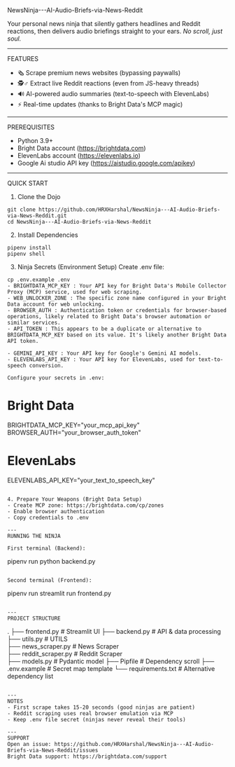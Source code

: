 NewsNinja---AI-Audio-Briefs-via-News-Reddit

Your personal news ninja that silently gathers headlines and Reddit reactions, then delivers audio briefings straight to your ears. *No scroll, just soul.*

---
FEATURES
- 🗞️ Scrape premium news websites (bypassing paywalls)
- 🕵️♂️ Extract live Reddit reactions (even from JS-heavy threads)
- 🔊 AI-powered audio summaries (text-to-speech with ElevenLabs)
- ⚡ Real-time updates (thanks to Bright Data's MCP magic)

---
PREREQUISITES
- Python 3.9+
- Bright Data account (https://brightdata.com)
- ElevenLabs account (https://elevenlabs.io)
- Google Ai studio API key (https://aistudio.google.com/apikey)
---
QUICK START

1. Clone the Dojo
```
git clone https://github.com/HRXHarshal/NewsNinja---AI-Audio-Briefs-via-News-Reddit.git
cd NewsNinja---AI-Audio-Briefs-via-News-Reddit
```

2. Install Dependencies
```
pipenv install
pipenv shell
```

3. Ninja Secrets (Environment Setup)
Create .env file:
```
cp .env.example .env
- BRIGHTDATA_MCP_KEY : Your API key for Bright Data's Mobile Collector Proxy (MCP) service, used for web scraping.
- WEB_UNLOCKER_ZONE : The specific zone name configured in your Bright Data account for web unlocking.
- BROWSER_AUTH : Authentication token or credentials for browser-based operations, likely related to Bright Data's browser automation or similar services.
- API_TOKEN : This appears to be a duplicate or alternative to BRIGHTDATA_MCP_KEY based on its value. It's likely another Bright Data API token.

- GEMINI_API_KEY : Your API key for Google's Gemini AI models.
- ELEVENLABS_API_KEY : Your API key for ElevenLabs, used for text-to-speech conversion.

Configure your secrets in .env:
```
# Bright Data
BRIGHTDATA_MCP_KEY="your_mcp_api_key"
BROWSER_AUTH="your_browser_auth_token"

# ElevenLabs 
ELEVENLABS_API_KEY="your_text_to_speech_key"
```

4. Prepare Your Weapons (Bright Data Setup)
- Create MCP zone: https://brightdata.com/cp/zones
- Enable browser authentication
- Copy credentials to .env

---
RUNNING THE NINJA

First terminal (Backend):
```
pipenv run python backend.py
```

Second terminal (Frontend):
```
pipenv run streamlit run frontend.py
```

---
PROJECT STRUCTURE
```
.
├── frontend.py          # Streamlit UI
├── backend.py           # API & data processing  
├── utils.py             # UTILS  
├── news_scraper.py      # News Scraper  
├── reddit_scraper.py    # Reddit Scraper  
├── models.py            # Pydantic model
├── Pipfile              # Dependency scroll
├── .env.example         # Secret map template
└── requirements.txt     # Alternative dependency list
```

---
NOTES
- First scrape takes 15-20 seconds (good ninjas are patient)
- Reddit scraping uses real browser emulation via MCP
- Keep .env file secret (ninjas never reveal their tools)

---
SUPPORT
Open an issue: https://github.com/HRXHarshal/NewsNinja---AI-Audio-Briefs-via-News-Reddit/issues
Bright Data support: https://brightdata.com/support
